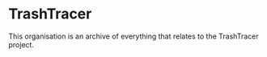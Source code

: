 # TrashTracer
This organisation is an archive of everything that relates to the TrashTracer project.